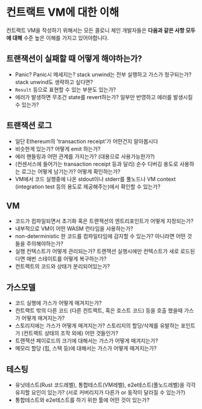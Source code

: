 # 컨트랙트 VM에 대한 이해

컨트랙트 VM을 작성하기 위해서는 모든 콜로니 체인 개발자들은 **다음과 같은 사항 모두에 대해** 수준 높은 이해를 가지고 있어야합니다.

## 트랜잭션이 실패할 때 어떻게 해야하는가?
- Panic? Panic시 메세지는? stack unwind는 전부 실행하고 가스가 청구되는가? stack unwind도 생략하고 싶다면?
- `Result` 등으로 표현할 수 있는 부분도 있는가?
- 에러가 발생하면 무조건 state를 revert하는가? 일부만 반영하고 에러를 발생시킬 수 있는가?

## 트랜잭션 로그
- 일단 Ethereum의 'transaction receipt'가 어떤건지 알아봅시다
- 비슷한게 있는가? 어떻게 emit 하는가?
- 에러 핸들링과 어떤 관계를 가지는가? (대용으로 사용가능한가?)
- (컨센서스에 들어가는 transaction receipt 등과 달리) 순수 디버깅 용도로 사용하는 로그는 어떻게 남기는가? 어떻게 확인하는가?
- VM에서 코드 실행중에 나온 stdout이나 stderr를 풀노드나 VM context (integration test 등의 용도로 제공해주는)에서 확인할 수 있는가?

## VM
- 코드가 컴파일되면서 초기화 혹은 트랜잭션의 엔트리포인트가 어떻게 지정되는가?
- 내부적으로 VM이 어떤 WASM 런타임을 사용하는가?
- non-deterministic 한 코드를 컴파일타임에 감지할 수 있는가? 아니라면 어떤 것들을 주의해야하는가?
- 실행 컨텍스트가 어떻게 관리되는가? 트랜잭션 실행시에만 컨텍스트가 새로 로드된다면 매번 스테이트를 어떻게 복구하는가?
- 컨트랙트의 코드와 상태가 분리되어있는가?

## 가스모델
- 코드 실행에 가스가 어떻게 매겨지는가?
- 컨트랙트 밖의 다른 코드 (다른 컨트랙트, 혹은 호스트 코드) 등을 호출 했을때 가스가 어떻게 매겨지는가?
- 스토리지에는 가스가 어떻게 매겨지는가? 스토리지의 할당/삭제를 유발하는 포인트가 (컨트랙트 상태의 조작 외에) 어떤 것들인가?
- 트랜잭션 페이로드의 크기에 대해서는 가스가 어떻게 매겨지는가?
- 메모리 할당 (힙, 스택 등)에 대해서는 가스가 어떻게 매겨지는가?

## 테스팅
- 유닛테스트(Rust 코드레벨), 통합테스트(VM레벨), e2e테스트(풀노드레벨)을 각각 유지할 요인이 있는가? (서로 커버리지가 다른가 or 동작이 달라질 수 있는가?)
- 통합테스트와 e2e테스트를 하기 위한 툴에 어떤 것이 있는가?


